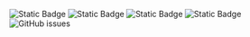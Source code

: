 ![Static Badge](https://img.shields.io/badge/blacklists-61-000000) ![Static Badge](https://img.shields.io/badge/blacklisted-2989334-cc0000) ![Static Badge](https://img.shields.io/badge/whitelisted-2254-00CC00) ![Static Badge](https://img.shields.io/badge/streaming_blacklist-28107-000000) ![GitHub issues](https://img.shields.io/github/issues/fabriziosalmi/blacklists)
